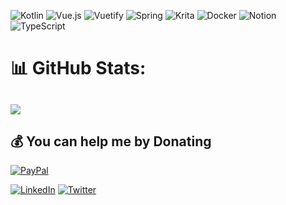 ![Kotlin](https://img.shields.io/badge/kotlin-%230095D5.svg?style=for-the-badge&logo=kotlin&logoColor=white) ![Vue.js](https://img.shields.io/badge/vuejs-%2335495e.svg?style=for-the-badge&logo=vuedotjs&logoColor=%234FC08D) ![Vuetify](https://img.shields.io/badge/Vuetify-1867C0?style=for-the-badge&logo=vuetify&logoColor=AEDDFF) ![Spring](https://img.shields.io/badge/spring-%236DB33F.svg?style=for-the-badge&logo=spring&logoColor=white) ![Krita](https://img.shields.io/badge/Krita-203759?style=for-the-badge&logo=krita&logoColor=EEF37B)  ![Docker](https://img.shields.io/badge/docker-%230db7ed.svg?style=for-the-badge&logo=docker&logoColor=white) ![Notion](https://img.shields.io/badge/Notion-%23000000.svg?style=for-the-badge&logo=notion&logoColor=white) ![TypeScript](https://img.shields.io/badge/typescript-%23007ACC.svg?style=for-the-badge&logo=typescript&logoColor=white)
# 📊 GitHub Stats:
![](https://github-readme-stats.vercel.app/api?username=Sphirye&theme=monokai&hide_border=false&include_all_commits=true&count_private=true)<br/>
---

  ## 💰 You can help me by Donating
  [![PayPal](https://img.shields.io/badge/PayPal-00457C?style=for-the-badge&logo=paypal&logoColor=white)](https://paypal.me/ronielcontreras) 

[![LinkedIn](https://img.shields.io/badge/LinkedIn-%230077B5.svg?logo=linkedin&logoColor=white)](https://www.linkedin.com/in/roniel-contreras-65a718207/) [![Twitter](https://img.shields.io/badge/Twitter-%231DA1F2.svg?logo=Twitter&logoColor=white)](https://twitter.com/Sphirye) 
  
<!-- Proudly created with GPRM ( https://gprm.itsvg.in ) -->

